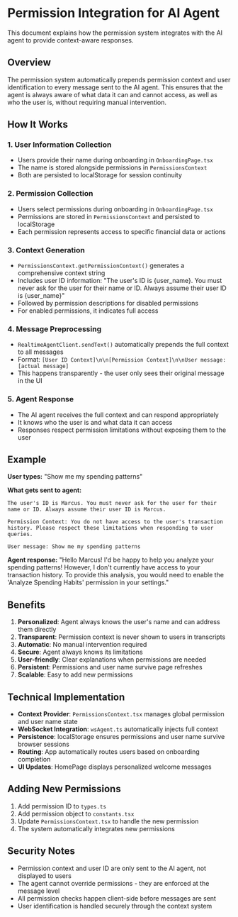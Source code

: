 # Permission Integration for AI Agent

This document explains how the permission system integrates with the AI agent to provide context-aware responses.

## Overview

The permission system automatically prepends permission context and user identification to every message sent to the AI agent. This ensures that the agent is always aware of what data it can and cannot access, as well as who the user is, without requiring manual intervention.

## How It Works

### 1. User Information Collection
- Users provide their name during onboarding in `OnboardingPage.tsx`
- The name is stored alongside permissions in `PermissionsContext`
- Both are persisted to localStorage for session continuity

### 2. Permission Collection
- Users select permissions during onboarding in `OnboardingPage.tsx`
- Permissions are stored in `PermissionsContext` and persisted to localStorage
- Each permission represents access to specific financial data or actions

### 3. Context Generation
- `PermissionsContext.getPermissionContext()` generates a comprehensive context string
- Includes user ID information: "The user's ID is {user_name}. You must never ask for the user for their name or ID. Always assume their user ID is {user_name}"
- Followed by permission descriptions for disabled permissions
- For enabled permissions, it indicates full access

### 4. Message Preprocessing
- `RealtimeAgentClient.sendText()` automatically prepends the full context to all messages
- Format: `[User ID Context]\n\n[Permission Context]\n\nUser message: [actual message]`
- This happens transparently - the user only sees their original message in the UI

### 5. Agent Response
- The AI agent receives the full context and can respond appropriately
- It knows who the user is and what data it can access
- Responses respect permission limitations without exposing them to the user

## Example

**User types:** "Show me my spending patterns"

**What gets sent to agent:**
```
The user's ID is Marcus. You must never ask for the user for their name or ID. Always assume their user ID is Marcus.

Permission Context: You do not have access to the user's transaction history. Please respect these limitations when responding to user queries.

User message: Show me my spending patterns
```

**Agent response:** "Hello Marcus! I'd be happy to help you analyze your spending patterns! However, I don't currently have access to your transaction history. To provide this analysis, you would need to enable the 'Analyze Spending Habits' permission in your settings."

## Benefits

1. **Personalized**: Agent always knows the user's name and can address them directly
2. **Transparent**: Permission context is never shown to users in transcripts
3. **Automatic**: No manual intervention required
4. **Secure**: Agent always knows its limitations
5. **User-friendly**: Clear explanations when permissions are needed
6. **Persistent**: Permissions and user name survive page refreshes
7. **Scalable**: Easy to add new permissions

## Technical Implementation

- **Context Provider**: `PermissionsContext.tsx` manages global permission and user name state
- **WebSocket Integration**: `wsAgent.ts` automatically injects full context
- **Persistence**: localStorage ensures permissions and user name survive browser sessions
- **Routing**: App automatically routes users based on onboarding completion
- **UI Updates**: HomePage displays personalized welcome messages

## Adding New Permissions

1. Add permission ID to `types.ts`
2. Add permission object to `constants.tsx`
3. Update `PermissionsContext.tsx` to handle the new permission
4. The system automatically integrates new permissions

## Security Notes

- Permission context and user ID are only sent to the AI agent, not displayed to users
- The agent cannot override permissions - they are enforced at the message level
- All permission checks happen client-side before messages are sent
- User identification is handled securely through the context system
